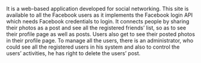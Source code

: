 It is a web-based application developed for social networking. This site is available to all the Facebook users as it implements the Facebook login API which needs Facebook credentials to login. It connects people by sharing their photos as a post and see all the registered friends’ list, so as to see their profile page as well as posts. Users also get to see their posted photos in their profile page. To manage all the users, there is an administrator, who could see all the registered users in his system and also to control the users’ activities, he has right to delete the users’ post. 

